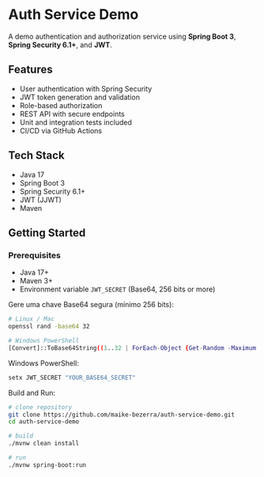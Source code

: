 # Auth Service Demo

A demo authentication and authorization service using **Spring Boot 3**, **Spring Security 6.1+**, and **JWT**.

## Features
- User authentication with Spring Security
- JWT token generation and validation
- Role-based authorization
- REST API with secure endpoints
- Unit and integration tests included
- CI/CD via GitHub Actions

## Tech Stack
- Java 17
- Spring Boot 3
- Spring Security 6.1+
- JWT (JJWT)
- Maven

## Getting Started

### Prerequisites
- Java 17+
- Maven 3+
- Environment variable `JWT_SECRET` (Base64, 256 bits or more)

Gere uma chave Base64 segura (mínimo 256 bits):
```bash
# Linux / Mac
openssl rand -base64 32

# Windows PowerShell
[Convert]::ToBase64String((1..32 | ForEach-Object {Get-Random -Maximum 256}))
```
Windows PowerShell:
```bash
setx JWT_SECRET "YOUR_BASE64_SECRET"
```
Build and Run:
```bash
# clone repository
git clone https://github.com/maike-bezerra/auth-service-demo.git
cd auth-service-demo

# build
./mvnw clean install

# run
./mvnw spring-boot:run
```
